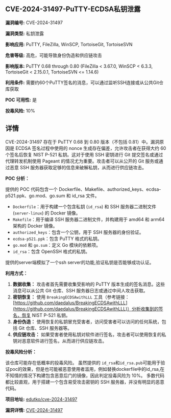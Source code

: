## CVE-2024-31497-PuTTY-ECDSA私钥泄露

**漏洞编号:** CVE-2024-31497

**漏洞类型:** 私钥泄露

**影响应用:** PuTTY, FileZilla, WinSCP, TortoiseGit, TortoiseSVN

**危害等级:** 高危，可能导致身份伪造和供应链攻击

**影响版本:** PuTTY 0.68 through 0.80 (FileZilla < 3.67.0, WinSCP < 6.3.3, TortoiseGit < 2.15.0.1, TortoiseSVN <= 1.14.6)

**利用条件:** 需要约60个PuTTY签名的消息，可以通过监听SSH连接或从公共Git仓库获取

**POC 可用性:** 是

**投毒风险:** 10%

## 详情

CVE-2024-31497 存在于 PuTTY 0.68 到 0.80 版本（不包括 0.81）中。漏洞原因是 ECDSA 签名过程中使用的 nonce 生成存在偏差，允许攻击者在获得大约 60 个签名后恢复 NIST P-521 私钥。这对于使用 SSH 密钥进行 Git 提交签名或通过代理转发机制使用 Pageant 的情况尤为重要。攻击者可以从公开的 Git 服务或通过恶意 SSH 服务器获取足够的信息来破解私钥，从而进行供应链攻击。 

**POC 分析：**

提供的 POC 代码包含一个 Dockerfile、Makefile、authorized_keys、ecdsa-p521.ppk、go.mod、go.sum 和 id_rsa 文件。

*   `Dockerfile`：用于构建一个包含私钥 (`id_rsa`) 和 SSH 服务器二进制文件 (`server-linux`) 的 Docker 镜像。
*   `Makefile`：用于编译 SSH 服务器二进制文件，并构建用于 amd64 和 arm64 架构的 Docker 镜像。
*   `authorized_keys`：包含一个公钥，用于 SSH 服务器的身份验证。
*   `ecdsa-p521.ppk`：包含 PuTTY 格式的私钥。
*   `go.mod` 和 `go.sum`：定义 Go 模块的依赖项。
*   `id_rsa`：包含 OpenSSH 格式的私钥。

提供的server端模拟了一个ssh server的功能,验证私钥是否能够成功认证。 

**利用方式：**

1.  **数据收集：** 攻击者首先需要收集受影响的 PuTTY 版本生成的签名消息。这些消息可以从公共 Git 仓库、SSH 服务器日志或通过中间人攻击获取。
2.  **密钥恢复：** 使用 `BreakingECDSAwithLLL` 工具（参考链接：[https://github.com/daedalus/BreakingECDSAwithLLL](https://github.com/daedalus/BreakingECDSAwithLLL)）分析收集到的签名，恢复 NIST P-521 私钥。
3.  **身份伪造：** 使用恢复的私钥冒充受害者，访问受害者可以访问的任何系统，包括 Git 仓库、SSH 服务器等。
4.  **供应链攻击：** 如果受害者使用私钥对软件进行签名，攻击者可以使用恢复的私钥对恶意软件进行签名，从而进行供应链攻击。

**投毒风险分析：**

该仓库可能存在低概率的投毒风险。 虽然提供的 `id_rsa`和`id_rsa.pub`可能用于验证poc的效果，但是也可能被恶意使用者滥用，例如替换dockerfile中的id_rsa,在不知情的情况下构建包含恶意后门的镜像，因此判定投毒风险为 10%。 多数代码都比较直观，用于搭建一个包含易受攻击密钥的 SSH 服务器，并没有明显的恶意代码。

**项目地址:** [edutko/cve-2024-31497](https://github.com/edutko/cve-2024-31497)

**漏洞详情:** [CVE-2024-31497](https://nvd.nist.gov/vuln/detail/CVE-2024-31497)